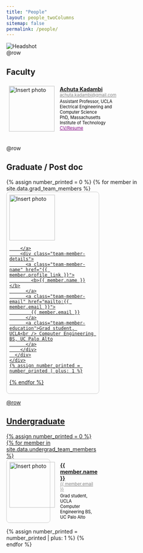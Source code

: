 ```yaml
---
title: "People"
layout: people_twoColumns
sitemap: false
permalink: /people/
---
```

<style>
  .team-container {
    display: flex;
    flex-wrap: wrap;
    justify-content: space-between; /* Distribute columns evenly */
  }
  .team-column {
    width: calc(50% - 0.5em); /* Each column takes up half the width with a small gap */
    margin-bottom: 1em; /* Add some vertical spacing between rows */
  }
  .team-member {
    display: flex;
    align-items: flex-start; /* Align items to the top */
    padding: 0.5em;
    border: 1px solid #ccc;
    border-radius: 8px;
  }
  .team-member-PI{
    display: flex;
    align-items: flex-start; /* Align items to the top */
    padding: 0.5em;
   
  }

  .team-member-PI img {
  width: 120px; /* Keep image size */
  height: 120px;
  margin-right: 1em; /* Margin between photo and text */
  object-fit: cover;
}
  .team-member img {
    width: 120px;
    height: 120px;
    margin-right: 1em; /* Margin between photo and text */
    object-fit: cover;
  }
  .team-member-details {
    display: flex;
    flex-direction: column;
  }
  .team-member-name {
    margin-bottom: 0.0em; /* Space between name and email */
  }
  .team-member-email {
    color: black; /* Email color */
    font-size: 0.8em;
    margin-bottom: 0.3em; /* Space between email and education */
    color: gray;
  }
  .team-member-education {
    color: black;
    font-size: 0.8em;
  }
</style>


<div class="full-width">
  <img src= "/visualmachines_testing.github.io/assets/images/people/group.jpg" alt="Headshot"> 
</div>
@row

## <b>Faculty</b>

<div class="team-container">
    <div class="team-column">
      <div class="team-member-PI">
        <a href="/assets/Kadambi_CV.pdf">
          <img src="{{site.baseurl}}/assets/images/people/achuta_kadambi.png" alt="Insert photo"/>
        </a>
        <div class="team-member-details">
          <a class="team-member-name" href="/assets/Kadambi_CV.pdf">
            <b>Achuta Kadambi</b>
          </a>
          <a class="team-member-email" href="mailto:{{ member.email }}">
            achuta.kadambi@gmail.com
          </a>
          <a class="team-member-education">Assistant Professor, UCLA<br />Electrical Engineering and Computer Science<br/>PhD, Massachusetts Institute of Technology
          </a>
          <div class="body-people"><a style="color: purple; font-size: 0.8em;" href="/assets/Kadambi_CV.pdf">CV/Resume</a></div>
        </div>
      </div>
    </div>
</div>

@row
## <b>Graduate / Post doc</b>

<div class="team-container">
  {% assign number_printed = 0 %}
  {% for member in site.data.grad_team_members %}
    <div class="team-column">
      <div class="team-member">
        <a href="{{ member.profile_link }}">
          <img src="{{ site.baseurl }}/assets/images/people/{{ member.photo }}" alt="Insert photo"/>

        </a>
        <div class="team-member-details">
          <a class="team-member-name" href="{{ member.profile_link }}">
            <b>{{ member.name }}</b>
          </a>
          <a class="team-member-email" href="mailto:{{ member.email }}">
            {{ member.email }}
          </a>
          <a class="team-member-education">Grad student, UCLA<br /> Computer Engineering BS, UC Palo Alto
          </a>
        </div>
      </div>
    </div>
    {% assign number_printed = number_printed | plus: 1 %}
  {% endfor %}
</div>

@row
## <b>Undergraduate</b>

<div class="team-container">
  {% assign number_printed = 0 %}
  {% for member in site.data.undergrad_team_members %}
    <div class="team-column">
      <div class="team-member">
        <a href="{{ member.profile_link }}">
          <img src="/visualmachines_testing.github.io/assets/images/people/{{ member.photo }}" alt="Insert photo"/>
        </a>
        <div class="team-member-details">
          <a class="team-member-name" href="{{ member.profile_link }}">
            <b>{{ member.name }}</b>
          </a>
          <a class="team-member-email" href="mailto:{{ member.email }}">
            {{ member.email }}
          </a>
          <a class="team-member-education">Grad student, UCLA<br /> Computer Engineering BS, UC Palo Alto
          </a>
        </div>
      </div>
    </div>
    {% assign number_printed = number_printed | plus: 1 %}
  {% endfor %}
</div>
